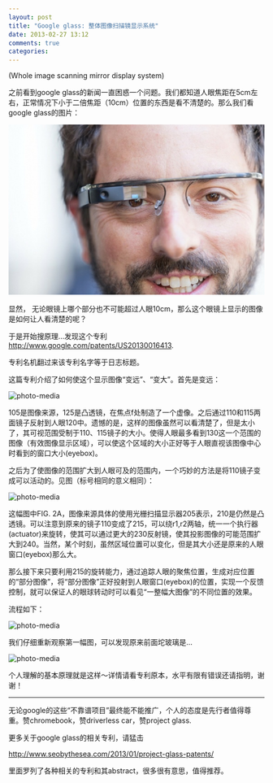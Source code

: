 ```yaml
---
layout: post
title: "Google glass: 整体图像扫描镜显示系统"
date: 2013-02-27 13:12
comments: true
categories: 
---
```


(Whole image scanning mirror display system)

之前看到google glass的新闻一直困惑一个问题。我们都知道人眼焦距在5cm左右，正常情况下小于二倍焦距（10cm）位置的东西是看不清楚的。那么我们看google glass的图片：

<img src="/images/google-glass.jpg" border="0"  title="photo-media">

显然， 无论眼镜上哪个部分也不可能超过人眼10cm，那么这个眼镜上显示的图像是如何让人看清楚的呢？

于是开始搜原理...发现这个专利 <a href="http://www.google.com/patents/US20130016413">http://www.google.com/patents/US20130016413</a>. 

专利名机翻过来该专利名字等于日志标题。

这篇专利介绍了如何使这个显示图像“变远”、“变大”。首先是变远：

<img src="http://fmn.rrimg.com/fmn064/20130226/2320/large_J9BW_24bc0000a8421191.jpg" border="0" thumbnail="http://fmn.rrimg.com/fmn064/20130226/2320/main_J9BW_24bc0000a8421191.jpg" title="photo-media">

105是图像来源，125是凸透镜，在焦点f处制造了一个虚像。之后通过110和115两面镜子反射到人眼120中。遗憾的是，这样的图像虽然可以看清楚了，但是太小了，其可视范围受制于110、115镜子的大小。使得人眼最多看到130这一个范围的图像（有效图像显示区域），可以使这个区域的大小正好等于人眼直视该图像中心时看到的窗口大小(eyebox)。

之后为了使图像的范围扩大到人眼可及的范围内，一个巧妙的方法是将110镜子变成可以活动的。见图（标号相同的意义相同）：

<img src="http://fmn.rrimg.com/fmn056/20130227/0010/large_ZB9F_7f470000a97c118f.jpg" border="0" thumbnail="http://fmn.rrimg.com/fmn056/20130227/0010/main_ZB9F_7f470000a97c118f.jpg" title="photo-media">

这幅图中FIG. 2A，图像来源具体的使用光栅扫描显示器205表示，210是仍然是凸透镜。可以注意到原来的镜子110变成了215，可以绕r1,r2两轴，统一一个执行器(actuator)来旋转，使其可以通过更大的230反射镜，使其投影图像的可能范围扩大到240。当然，某个时刻，虽然区域位置可以变化，但是其大小还是原来的人眼窗口(eyebox)那么大。

那么接下来只要利用215的旋转能力，通过追踪人眼的聚焦位置，生成对应位置的“部分图像”，将“部分图像”正好投射到人眼窗口(eyebox)的位置，实现一个反馈控制，就可以保证人的眼球转动时可以看见“一整幅大图像”的不同位置的效果。

流程如下：

<img src="http://fmn.rrimg.com/fmn057/20130226/2355/large_Bd7o_243c0000a91f1191.jpg" border="0" thumbnail="http://fmn.rrimg.com/fmn057/20130226/2355/main_Bd7o_243c0000a91f1191.jpg" title="photo-media">

我们仔细重新观察第一幅图，可以发现原来前面坨玻璃是...

<img src="http://fmn.rrimg.com/fmn058/20130227/0000/original_OnHo_3a9e0000a94d125d.jpg" border="0" thumbnail="http://fmn.rrimg.com/fmn058/20130227/0000/main_OnHo_3a9e0000a94d125d.jpg" title="photo-media">

个人理解的基本原理就是这样～详情请看专利原本，水平有限有错误还请指明，谢谢！

 
---------------------------------

无论google的这些“不靠谱项目”最终能不能推广，个人的态度是先行者值得尊重。赞chromebook，赞driverless car，赞project glass.

更多关于google glass的相关专利，请猛击

<a href="http://www.seobythesea.com/2013/01/project-glass-patents/">
http://www.seobythesea.com/2013/01/project-glass-patents/
</a>

里面罗列了各种相关的专利和其abstract，很多很有意思，值得推荐。

